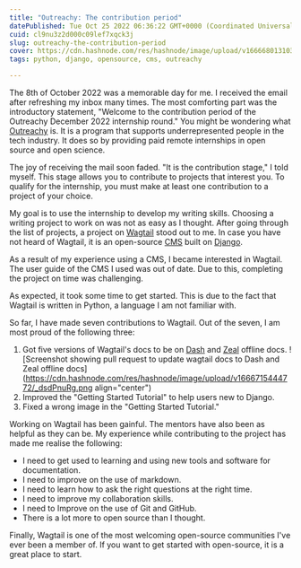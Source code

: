 ```yaml
---
title: "Outreachy: The contribution period"
datePublished: Tue Oct 25 2022 06:36:22 GMT+0000 (Coordinated Universal Time)
cuid: cl9nu3z2d000c09lef7xqck3j
slug: outreachy-the-contribution-period
cover: https://cdn.hashnode.com/res/hashnode/image/upload/v1666680131035/nd7HrRUIb.jpg
tags: python, django, opensource, cms, outreachy

---
```


The 8th of October 2022 was a memorable day for me. I received the email after refreshing my inbox many times. The most comforting part was the introductory statement, "Welcome to the contribution period of the Outreachy December 2022 internship round." You might be wondering what [Outreachy](https://www.outreachy.org/docs/community/) is. It is a program that supports underrepresented people in the tech industry. It does so by providing paid remote internships in open source and open science.

The joy of receiving the mail soon faded. "It is the contribution stage," I told myself. This stage allows you to contribute to projects that interest you. To qualify for the internship, you must make at least one contribution to a project of your choice.

My goal is to use the internship to develop my writing skills. Choosing a writing project to work on was not as easy as I thought. After going through the list of projects, a project on [Wagtail](https://wagtail.org/about-wagtail/) stood out to me. In case you have not heard of Wagtail, it is an open-source [CMS](https://en.wikipedia.org/wiki/Content_management_system) built on [Django](https://en.wikipedia.org/wiki/Django_(web_framework)).

As a result of my experience using a CMS, I became interested in Wagtail. The user guide of the CMS I used was out of date. Due to this, completing the project on time was challenging.

As expected, it took some time to get started. This is due to the fact that Wagtail is written in Python, a language I am not familiar with.

So far, I have made seven contributions to Wagtail.  Out of the seven, I am most proud of the following three:
1. Got five versions of Wagtail's docs to be on [Dash](https://kapeli.com/dash) and [Zeal](https://zealdocs.org/) offline docs.
![Screenshot showing pull request to update wagtail docs to Dash and Zeal offline docs](https://cdn.hashnode.com/res/hashnode/image/upload/v1666715444772/_dsdPnuRg.png align="center")
2. Improved the "Getting Started Tutorial" to help users new to Django.
3. Fixed a wrong image in the "Getting Started Tutorial."

Working on Wagtail has been gainful. The mentors have also been as helpful as they can be. My experience while contributing to the project has made me realise the following:
- I need to get used to learning and using new tools and software for documentation.
- I need to improve on the use of markdown.
- I need to learn how to ask the right questions at the right time.
- I need to improve my collaboration skills.
- I need to Improve on the use of Git and GitHub.
- There is a lot more to open source than I thought.

Finally, Wagtail is one of the most welcoming open-source communities I've ever been a member of. If you want to get started with open-source, it is a great place to start.
